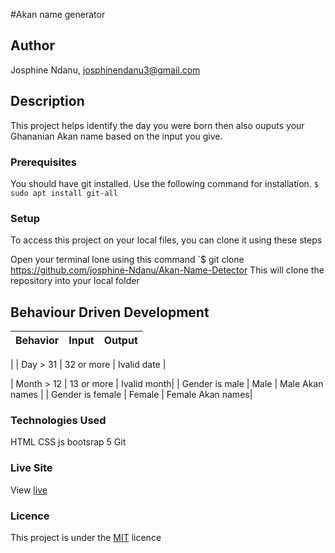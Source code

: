 #Akan name generator
## Author
Josphine Ndanu, josphinendanu3@gmail.com


## Description
This project helps identify the day you were born then also ouputs your Ghananian Akan name based on the input you give.


### Prerequisites
You should have git installed.
Use the following command for installation.
`$ sudo apt install git-all`

### Setup
To access this project on your local files, you can clone it using these steps

Open your terminal
lone using this command `$ git clone https://github.com/josphine-Ndanu/Akan-Name-Detector
This will clone the repository into your local folder

## Behaviour Driven Development
| Behavior            | Input                         | Output                        | 
| ------------------- | ----------------------------- | ----------------------------- |
| 
| Day > 31 | 32 or more | Ivalid date |

| Month > 12 | 13 or more | Ivalid month|
| Gender is male | Male | Male Akan names |
| Gender is female | Female | Female Akan names|
### Technologies Used
 HTML
 CSS
 js
 bootsrap 5
 Git

### Live Site
View [live](https://josphine-ndanu.github.io/Akan-Name-Detector/)

### Licence
This project is under the  [MIT](LICENSE) licence


